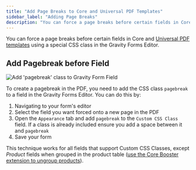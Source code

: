 ```yaml
---
title: "Add Page Breaks to Core and Universal PDF Templates"
sidebar_label: "Adding Page Breaks"
description: "You can force a page breaks before certain fields in Core and Universal PDF templates using a special CSS class in the Gravity Forms Editor."
---
```


You can force a page breaks before certain fields in Core and [Universal PDF templates](https://gravitypdf.com/template-shop/#universal) using a special CSS class in the Gravity Forms Editor.

## Add Pagebreak before Field

![Add 'pagebreak' class to Gravity Form Field](https://resources.gravitypdf.com/uploads/2021/04/v6-Add-Pagebreak.png)

To create a pagebreak in the PDF, you need to add the CSS class `pagebreak` to a field in the Gravity Forms Editor. You can do this by:

1.  Navigating to your form's editor
2.  Select the field you want forced onto a new page in the PDF
3.  Open the `Appearance` tab and add `pagebreak` to the `Custom CSS Class` field. If a class is already included ensure you add a space between it and `pagebreak`
4.  Save your form

This technique works for all fields that support Custom CSS Classes, except *Product* fields when grouped in the product table ([use the Core Booster extension to ungroup products](https://gravitypdf.com/shop/core-booster-add-on/#product-fields)).